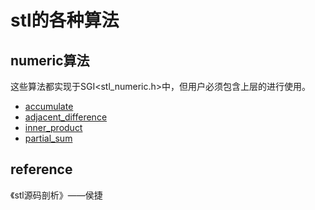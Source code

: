 # stl的各种算法



## numeric算法

这些算法都实现于SGI<stl_numeric.h>中，但用户必须包含上层的<numeric>进行使用。

* [accumulate](https://github.com/LucienXian/stl_algorithms/blob/master/numeric/myaccumulate.cpp)
* [adjacent_difference](https://github.com/LucienXian/stl_algorithms/blob/master/numeric/my_adjacent_difference.cpp)
* [inner_product](https://github.com/LucienXian/stl_algorithms/blob/master/numeric/my_inner_product.cpp)
* [partial_sum](https://github.com/LucienXian/stl_algorithms/blob/master/numeric/my_partial_sum.cpp)



## reference

《stl源码剖析》——侯捷